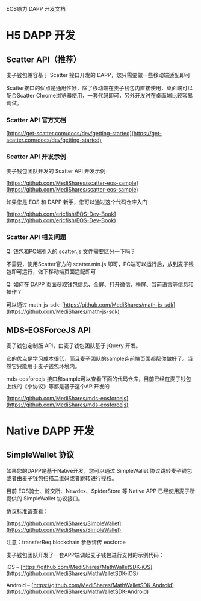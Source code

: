 EOS原力 DAPP 开发文档

# H5 DAPP 开发

## Scatter API（推荐）

麦子钱包兼容基于 Scatter 接口开发的 DAPP，您只需要做一些移动端适配即可

Scatter接口的优点是通用性好，除了移动端在麦子钱包内直接使用，桌面端可以配合Scatter Chrome浏览器使用，一套代码即可，另外开发时在桌面端比较容易调试。

### Scatter API 官方文档

[https://get-scatter.com/docs/dev/getting-started](https://get-scatter.com/docs/dev/getting-started)

### Scatter API 开发示例

麦子钱包团队开发的 Scatter API 开发示例

[https://github.com/MediShares/scatter-eos-sample](https://github.com/MediShares/scatter-eos-sample)

如果您是 EOS 和 DAPP 新手，您可以通过这个代码仓库入门

[https://github.com/ericfish/EOS-Dev-Book](https://github.com/ericfish/EOS-Dev-Book)

### Scatter API 相关问题

Q: 钱包和PC端引入的 scatter.js 文件需要区分一下吗？

不需要，使用Scatter官方的 scatter.min.js 即可，PC端可以运行后，放到麦子钱包即可运行，做下移动端页面适配即可

Q: 如何在 DAPP 页面获取钱包信息、全屏、打开微信、横屏、当前语言等信息和操作？

可以通过 math-js-sdk: [https://github.com/MediShares/math-js-sdk](https://github.com/MediShares/math-js-sdk)

## MDS-EOSForceJS API

麦子钱包定制版 API，由麦子钱包团队基于 jQuery 开发。

它的优点是学习成本很低，而且麦子团队的sample连前端页面都帮你做好了。当然它只能用于麦子钱包环境内。

mds-eosforcejs 接口和sample可以查看下面的代码仓库，目前已经在麦子钱包上线的《小协议》等都是基于这个API开发的

[https://github.com/MediShares/mds-eosforcejs](https://github.com/MediShares/mds-eosforcejs)

# Native DAPP 开发

## SimpleWallet 协议

如果您的DAPP是基于Native开发，您可以通过 SimpleWallet 协议跳转麦子钱包或者由麦子钱包扫描二维码或者跳转进行授权。

目前 EOS骑士、鲸交所、Newdex、SpiderStore 等 Native APP 已经使用麦子所提供的 SimpleWallet 协议接口。

协议标准请查看：

[https://github.com/MediShares/SimpleWallet](https://github.com/MediShares/SimpleWallet)

注意：transferReq.blockchain 参数请传 eosforce

麦子钱包团队开发了一套APP端调起麦子钱包进行支付的示例代码：

iOS – [https://github.com/MediShares/MathWalletSDK-iOS](https://github.com/MediShares/MathWalletSDK-iOS)

Android – [https://github.com/MediShares/MathWalletSDK-Android](https://github.com/MediShares/MathWalletSDK-Android)


